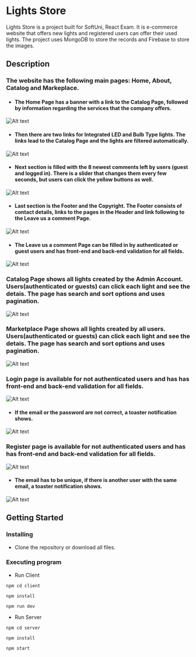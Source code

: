 # Lights Store

Lights Store is a project built for SoftUni, React Exam. It is e-commerce website that offers new lights and registered users can offer their used lights. The project uses MongoDB to store the records and Firebase to store the images.

## Description

### The website has the following main pages: Home, About, Catalog and Markeplace. 
* #### The Home Page has a banner with a link to the Catalog Page, followed by information regarding the services that the company offers. 
![Alt text](images-readme/home-services.png)

* #### Then there are two links for Integrated LED and Bulb Type lights. The links lead to the Catalog Page and the lights are filtered automatically. 
![Alt text](images-readme/our-lights.png)

* #### Next section is filled with the 8 newest comments left by users (guest and logged in). There is a slider that changes them every few seconds, but users can click the yellow buttons as well.
![Alt text](images-readme/comments.png)

* #### Last section is the Footer and the Copyright. The Footer consists of contact details, links to the pages in the Header and link following to the Leave us a comment Page.
![Alt text](images-readme/footer-copyright.png)

* #### The Leave us a comment Page can be filled in by authenticated or guest users and has front-end and back-end validation for all fields. 
![Alt text](images-readme/leave-us-comment.png)


### Catalog Page shows all lights created by the Admin Account. Users(authenticated or guests) can click each light and see the detais. The page has search and sort options and uses pagination.
![Alt text](images-readme/catalog.png)

### Marketplace Page shows all lights created by all users. Users(authenticated or guests) can click each light and see the detais. The page has search and sort options and uses pagination.
![Alt text](images-readme/marketplace.png)

### Login page is available for not authenticated users and has has front-end and back-end validation for all fields.
![Alt text](images-readme/login.png)

* #### If the email or the password are not correct, a toaster notification shows.
![Alt text](images-readme/login-wrong.png)

### Register page is available for not authenticated users and has has front-end and back-end validation for all fields. 
![Alt text](images-readme/register.png)

* #### The email has to be unique, if there is another user with the same email, a toaster notification shows.
 ![Alt text](images-readme/register-wrong.png)

## Getting Started

### Installing

* Clone the repository or download all files.

### Executing program
* Run Client
```
npm cd client
```
```
npm install
```
```
npm run dev
```

* Run Server
```
npm cd server
```
```
npm install
```
```
npm start
```
